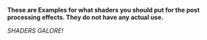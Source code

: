 **These are Examples for what shaders you should put for the post processing effects. They do not have any actual use.**

*SHADERS GALORE!*